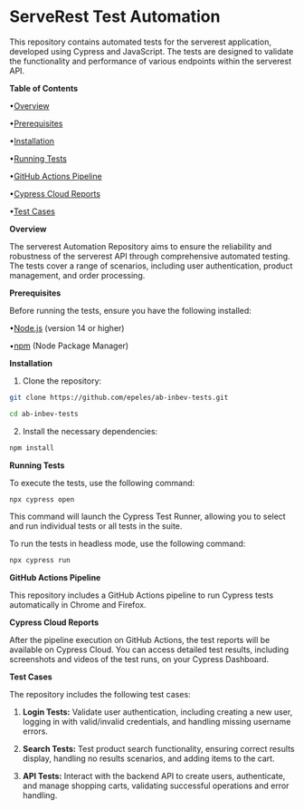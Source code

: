 # ServeRest Test Automation

This repository contains automated tests for the serverest application, developed using Cypress and JavaScript. The tests are designed to validate the functionality and performance of various endpoints within the serverest API.

**Table of Contents**

•[Overview](#overview)

•[Prerequisites](#prerequisites)

•[Installation](#installation)

•[Running Tests](#running-tests)

•[GitHub Actions Pipeline](#github-actions-pipeline)

•[Cypress Cloud Reports](#cypress-cloud-reports)

•[Test Cases](#test-cases)


**Overview**

The serverest Automation Repository aims to ensure the reliability and robustness of the serverest API through comprehensive automated testing. The tests cover a range of scenarios, including user authentication, product management, and order processing.

**Prerequisites**

Before running the tests, ensure you have the following installed:

•[Node.js](https://nodejs.org/) (version 14 or higher)

•[npm](https://www.npmjs.com/) (Node Package Manager)

**Installation**

1. Clone the repository:

```bash
git clone https://github.com/epeles/ab-inbev-tests.git
```

```bash
cd ab-inbev-tests
```

2. Install the necessary dependencies:

```bash
npm install
```

**Running Tests**

To execute the tests, use the following command:

```bash
npx cypress open
```

This command will launch the Cypress Test Runner, allowing you to select and run individual tests or all tests in the suite.

To run the tests in headless mode, use the following command:

```bash
npx cypress run
```

**GitHub Actions Pipeline**

This repository includes a GitHub Actions pipeline to run Cypress tests automatically in Chrome and Firefox. 

**Cypress Cloud Reports**

After the pipeline execution on GitHub Actions, the test reports will be available on Cypress Cloud. You can access detailed test results, including screenshots and videos of the test runs, on your Cypress Dashboard.



**Test Cases**

The repository includes the following test cases:

1. **Login Tests:** Validate user authentication, including creating a new user, logging in with valid/invalid credentials, and handling missing username errors.

2. **Search Tests:** Test product search functionality, ensuring correct results display, handling no results scenarios, and adding items to the cart.

3. **API Tests:** Interact with the backend API to create users, authenticate, and manage shopping carts, validating successful operations and error handling.
